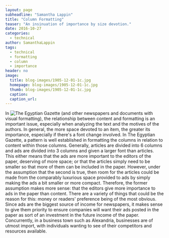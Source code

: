 ```yaml
---
layout: page
subheadline: "Samantha Lappin"
title: "Column Formatting"
teaser: "An insinuation of importance by size devotion."
date: 2016-10-27
categories:
  - technical
author: SamanthaLappin
tags:
  - technical
  - formatting
  - column
  - importance
header: no
image:
  title: blog-images/1905-12-01-1c.jpg
  homepage: blog-images/1905-12-01-1c.jpg
  thumb: blog-images/1905-12-01-1c.jpg
  caption:
  caption_url:
---
```

In ![The Egyptian Gazette](https://github.com/dig-eg-gaz/content) (and other newspapers and documents with visual formatting), the relationship between content and formatting is an important issue, especially when analyzing the text and the motives of the authors. In general, the more space devoted to an item, the greater its importance, especially if there's a font change involved. In The Egyptian Gazette, a pattern is well established in formatting the columns in relation to content within those columns. Generally, articles are divided into 6 columns and ads are divided into 3 columns and given a larger font than articles. This either means that the ads are more important to the editors of the paper, deserving of more space; or that the articles simply need to be smaller so that more of them can be included in the paper. However, under the assumption that the second is true, then room for the articles could be made from the comparably luxurious space provided to ads by simply making the ads a bit smaller or more compact. Therefore, the former assumption makes more sense: that the editors give more importance to ads in the paper than content. There are a variety of things that could be the reason for this: money or readers' preference being of the most obvious. Since ads are the biggest source of income for newspapers, it makes sense to give them priority to ensure companies will want their ads posted in the paper as sort of an investment in the future income of the paper. Concurrently, in a business town such as Alexandria, businesses are of utmost import, with individuals wanting to see of their competitors and resources available.
